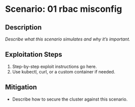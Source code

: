 # Scenario: 01 rbac misconfig

## Description
_Describe what this scenario simulates and why it’s important._

## Exploitation Steps
1. Step-by-step exploit instructions go here.
2. Use kubectl, curl, or a custom container if needed.

## Mitigation
- Describe how to secure the cluster against this scenario.
